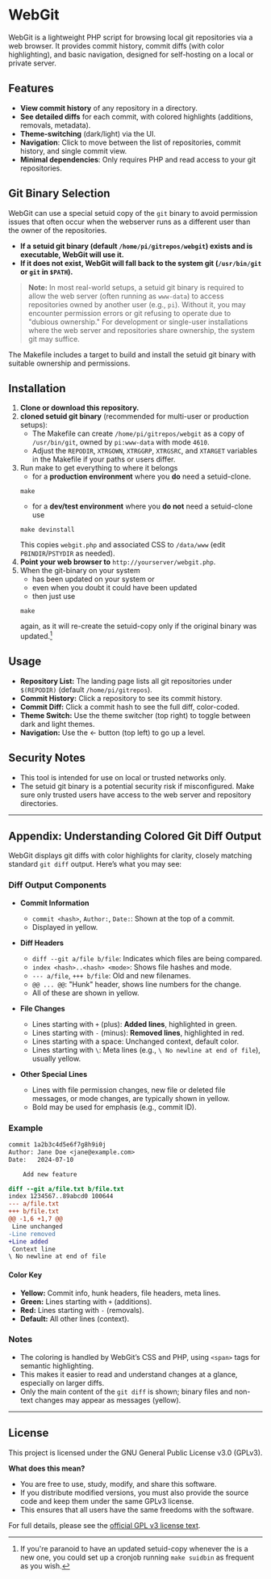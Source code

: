 # WebGit

WebGit is a lightweight PHP script for browsing local git repositories via a web browser. It provides commit history, commit diffs (with color highlighting), and basic navigation, designed for self-hosting on a local or private server.

## Features

- **View commit history** of any repository in a directory.
- **See detailed diffs** for each commit, with colored highlights (additions, removals, metadata).
- **Theme-switching** (dark/light) via the UI.
- **Navigation**: Click to move between the list of repositories, commit history, and single commit view.
- **Minimal dependencies**: Only requires PHP and read access to your git repositories.

## Git Binary Selection

WebGit can use a special setuid copy of the `git` binary to avoid permission issues that often occur when the webserver runs as a different user than the owner of the repositories. 

- **If a setuid git binary (default `/home/pi/gitrepos/webgit`) exists and is executable, WebGit will use it.**
- **If it does not exist, WebGit will fall back to the system git (`/usr/bin/git` or `git` in `$PATH`).**

> **Note:** In most real-world setups, a setuid git binary is required to allow the web server (often running as `www-data`) to access repositories owned by another user (e.g., `pi`). Without it, you may encounter permission errors or git refusing to operate due to "dubious ownership." For development or single-user installations where the web server and repositories share ownership, the system git may suffice.

The Makefile includes a target to build and install the setuid git binary with suitable ownership and permissions.

## Installation

1. **Clone or download this repository.**
2. **cloned setuid git binary** (recommended for multi-user or production setups):
   - The Makefile can create `/home/pi/gitrepos/webgit` as a copy of `/usr/bin/git`, owned by `pi:www-data` with mode `4610`.
   - Adjust the `REPODIR`, `XTRGOWN`, `XTRGGRP`, `XTRGSRC`, and `XTARGET` variables in the Makefile if your paths or users differ.
3. Run make to get everything to where it belongs
   - for a **production environment** where you **do** need a setuid-clone.
   ```
   make
   ```
   - for a **dev/test environment** where you **do not** need a setuid-clone use
   ```
   make devinstall
   ```
   This copies `webgit.php` and associated CSS to `/data/www` (edit `PBINDIR`/`PSTYDIR` as needed).
4. **Point your web browser to** `http://yourserver/webgit.php`.
5. When the git-binary on your system
    - has been updated on your system or 
    - even when you doubt it could have been updated
    - then just use
   ```
   make
   ```
   again, as it will re-create the setuid-copy only
   if the original binary was updated.[^1]
   [^1]:If you're paranoid to have an updated setuid-copy whenever the is a new one, you could set up a cronjob running `make suidbin` as frequent as you wish.

## Usage

- **Repository List:** The landing page lists all git repositories under `$(REPODIR)` (default `/home/pi/gitrepos`).
- **Commit History:** Click a repository to see its commit history.
- **Commit Diff:** Click a commit hash to see the full diff, color-coded.
- **Theme Switch:** Use the theme switcher (top right) to toggle between dark and light themes.
- **Navigation:** Use the ← button (top left) to go up a level.

## Security Notes

- This tool is intended for use on local or trusted networks only.
- The setuid git binary is a potential security risk if misconfigured. Make sure only trusted users have access to the web server and repository directories.

---

## Appendix: Understanding Colored Git Diff Output

WebGit displays git diffs with color highlights for clarity, closely matching standard `git diff` output. Here’s what you may see:

### Diff Output Components

- **Commit Information**  
  - `commit <hash>`, `Author:`, `Date:`: Shown at the top of a commit.
  - Displayed in yellow.

- **Diff Headers**  
  - `diff --git a/file b/file`: Indicates which files are being compared.
  - `index <hash>..<hash> <mode>`: Shows file hashes and mode.
  - `--- a/file`, `+++ b/file`: Old and new filenames.
  - `@@ ... @@`: "Hunk" header, shows line numbers for the change.
  - All of these are shown in yellow.

- **File Changes**
  - Lines starting with `+` (plus): **Added lines**, highlighted in green.
  - Lines starting with `-` (minus): **Removed lines**, highlighted in red.
  - Lines starting with a space: Unchanged context, default color.
  - Lines starting with `\`: Meta lines (e.g., `\ No newline at end of file`), usually yellow.

- **Other Special Lines**
  - Lines with file permission changes, new file or deleted file messages, or mode changes, are typically shown in yellow.
  - Bold may be used for emphasis (e.g., commit ID).

### Example

```diff
commit 1a2b3c4d5e6f7g8h9i0j
Author: Jane Doe <jane@example.com>
Date:   2024-07-10

    Add new feature

diff --git a/file.txt b/file.txt
index 1234567..89abcd0 100644
--- a/file.txt
+++ b/file.txt
@@ -1,6 +1,7 @@
 Line unchanged
-Line removed
+Line added
 Context line
\ No newline at end of file
```

#### Color Key

- **Yellow:** Commit info, hunk headers, file headers, meta lines.
- **Green:** Lines starting with `+` (additions).
- **Red:** Lines starting with `-` (removals).
- **Default:** All other lines (context).

### Notes

- The coloring is handled by WebGit’s CSS and PHP, using `<span>` tags for semantic highlighting.
- This makes it easier to read and understand changes at a glance, especially on larger diffs.
- Only the main content of the `git diff` is shown; binary files and non-text changes may appear as messages (yellow).

---

## License

This project is licensed under the GNU General Public License v3.0 (GPLv3).

**What does this mean?**  
- You are free to use, study, modify, and share this software.
- If you distribute modified versions, you must also provide the source code and keep them under the same GPLv3 license.
- This ensures that all users have the same freedoms with the software.

For full details, please see the [official GPL v3 license text](https://www.gnu.org/licenses/gpl-3.0.html).
